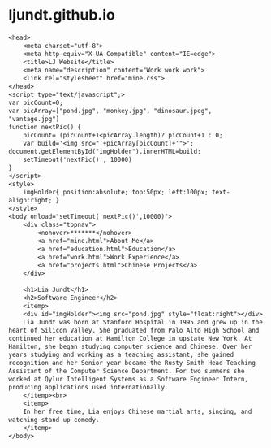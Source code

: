 # ljundt.github.io
<!DOCTYPE html>
<html>
    
    <head>
        <meta charset="utf-8">
        <meta http-equiv="X-UA-Compatible" content="IE=edge">
        <title>LJ Website</title>
        <meta name="description" content="Work work work">
        <link rel="stylesheet" href="mine.css">
    </head>
    <script type="text/javascript";>
    var picCount=0;
    var picArray=["pond.jpg", "monkey.jpg", "dinosaur.jpeg", "vantage.jpg"]
    function nextPic() {
        picCount= (picCount+1<picArray.length)? picCount+1 : 0;
        var build='<img src="'+picArray[picCount]+'">'; document.getElementById("imgHolder").innerHTML=build;
        setTimeout('nextPic()', 10000)
    }
    </script>
    <style>
        imgHolder{ position:absolute; top:50px; left:100px; text-align:right; }
    </style>
    <body onload="setTimeout('nextPic()',10000)">
        <div class="topnav">
            <nohover>*******</nohover>
            <a href="mine.html">About Me</a>
            <a href="education.html">Education</a>
            <a href="work.html">Work Experience</a>
            <a href="projects.html">Chinese Projects</a>
        </div>
        
        <h1>Lia Jundt</h1>
        <h2>Software Engineer</h2>
        <itemp>
        <div id="imgHolder"><img src="pond.jpg" style="float:right"></div>
        Lia Jundt was born at Stanford Hospital in 1995 and grew up in the heart of Silicon Valley. She graduated from Palo Alto High School and continued her education at Hamilton College in upstate New York. At Hamilton, she began studying computer science and Chinese. Over her years studying and working as a teaching assistant, she gained recognition and her Senior year became the Rusty Smith Head Teaching Assistant of the Computer Science Department. For two summers she worked at Qylur Intelligent Systems as a Software Engineer Intern, producing applications used internationally. 
        </itemp><br>
        <itemp>
        In her free time, Lia enjoys Chinese martial arts, singing, and watching stand up comedy.
        </itemp>
    </body>
</html>
